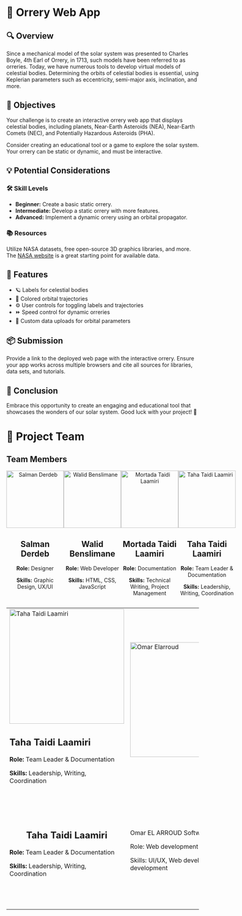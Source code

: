 

<body>
    <h1>🌌 Orrery Web App</h1>
    <h2>🔍 Overview</h2>
    <p>
        Since a mechanical model of the solar system was presented to Charles Boyle, 4th Earl of Orrery, in 1713, 
        such models have been referred to as orreries. Today, we have numerous tools to develop virtual models of 
        celestial bodies. Determining the orbits of celestial bodies is essential, using Keplerian parameters 
        such as eccentricity, semi-major axis, inclination, and more.
    </p>
    <h2>🎯 Objectives</h2>
    <p>
        Your challenge is to create an interactive orrery web app that displays celestial bodies, including 
        planets, Near-Earth Asteroids (NEA), Near-Earth Comets (NEC), and Potentially Hazardous Asteroids (PHA).
    </p>
    <p>
        Consider creating an educational tool or a game to explore the solar system. Your orrery can be static 
        or dynamic, and must be interactive.
    </p>
    <h2>💡 Potential Considerations</h2>
    <h3>🛠 Skill Levels</h3>
    <ul>
        <li><strong>Beginner:</strong> Create a basic static orrery.</li>
        <li><strong>Intermediate:</strong> Develop a static orrery with more features.</li>
        <li><strong>Advanced:</strong> Implement a dynamic orrery using an orbital propagator.</li>
    </ul>
    <h3>📚 Resources</h3>
    <p>
        Utilize NASA datasets, free open-source 3D graphics libraries, and more. 
        The <a href="https://www.nasa.gov">NASA website</a> is a great starting point for available data.
    </p>
    <h2>🌟 Features</h2>
    <ul>
        <li>🪐 Labels for celestial bodies</li>
        <li>🌈 Colored orbital trajectories</li>
        <li>⚙️ User controls for toggling labels and trajectories</li>
        <li>⏩ Speed control for dynamic orreries</li>
        <li>📂 Custom data uploads for orbital parameters</li>
    </ul>
    <h2>📦 Submission</h2>
    <p>
        Provide a link to the deployed web page with the interactive orrery. Ensure your app works across multiple 
        browsers and cite all sources for libraries, data sets, and tutorials.
    </p>
    <h2>🚀 Conclusion</h2>
    <p>
        Embrace this opportunity to create an engaging and educational tool that showcases the wonders of our 
        solar system. Good luck with your project! 🌠
<h1>🚀 Project Team</h1>
  

 ## Team Members

<div style="display: flex; justify-content: space-around;">

<div style="text-align: center; justify-content=center;">
    <img src="https://github.com/user-attachments/assets/b61233f2-a0fa-47de-a3f9-6007b1c1d453" alt="Salman Derdeb" width="150">
    <h2>Salman Derdeb</h2>
    <p><strong>Role:</strong> Designer</p>
    <p><strong>Skills:</strong> Graphic Design, UX/UI</p>
</div>

<div style="text-align: center;">
    <img src="https://github.com/user-attachments/assets/331fc805-78e1-48ea-b441-33531ead54f9" alt="Walid Benslimane" width="150">
    <h2>Walid Benslimane</h2>
    <p><strong>Role:</strong> Web Developer</p>
    <p><strong>Skills:</strong> HTML, CSS, JavaScript</p>
</div>

<div style="text-align: center;">
    <img src="https://github.com/user-attachments/assets/eeddf3e4-373e-47a2-b89f-248aacf124cd" alt="Mortada Taidi Laamiri" width="150">
    <h2>Mortada Taidi Laamiri</h2>
    <p><strong>Role:</strong> Documentation</p>
    <p><strong>Skills:</strong> Technical Writing, Project Management</p>
</div>

<div style="text-align: center;">
    <img src="https://github.com/user-attachments/assets/12a3426f-ae99-45b6-90b2-05169ba14a44" alt="Taha Taidi Laamiri" width="150">
    <h2>Taha Taidi Laamiri</h2>
    <p><strong>Role:</strong> Team Leader & Documentation</p>
    <p><strong>Skills:</strong> Leadership, Writing, Coordination</p>
</div>

</div>


<table>
  <tr>
    <td><img src="https://github.com/user-attachments/assets/12a3426f-ae99-45b6-90b2-05169ba14a44" alt="Taha Taidi Laamiri"  width="300">
         <h2>Taha Taidi Laamiri</h2>
    <p><strong>Role:</strong> Team Leader & Documentation</p>
    <p><strong>Skills:</strong> Leadership, Writing, Coordination</p>
    </td>
    <td><img src="https://github.com/user-attachments/assets/12a3426f-ae99-45b6-90b2-05169ba14a44" alt="Omar Elarroud" width="300"></td>
    <td><img src="https://github.com/user-attachments/assets/12a3426f-ae99-45b6-90b2-05169ba14a44" alt="Soufiane Ghazouane"  width="300"></td>
  </tr>
  <tr>
    <td> <h2 style="text-align:center;">Taha Taidi Laamiri</h2>
    <p><strong>Role:</strong> Team Leader & Documentation</p>
    <p><strong>Skills:</strong> Leadership, Writing, Coordination</p></td>
    <td><p>Omar EL ARROUD
Software engineer

Role: Web development

Skills: UI/UX, Web development, App development</p></td>
    <td><img src="https://github.com/user-attachments/assets/7bb37858-1f3b-4269-96df-d405ea4d56e2" alt="Extended Arm View" width="300"></td>
  </tr>



</body>
</html>

